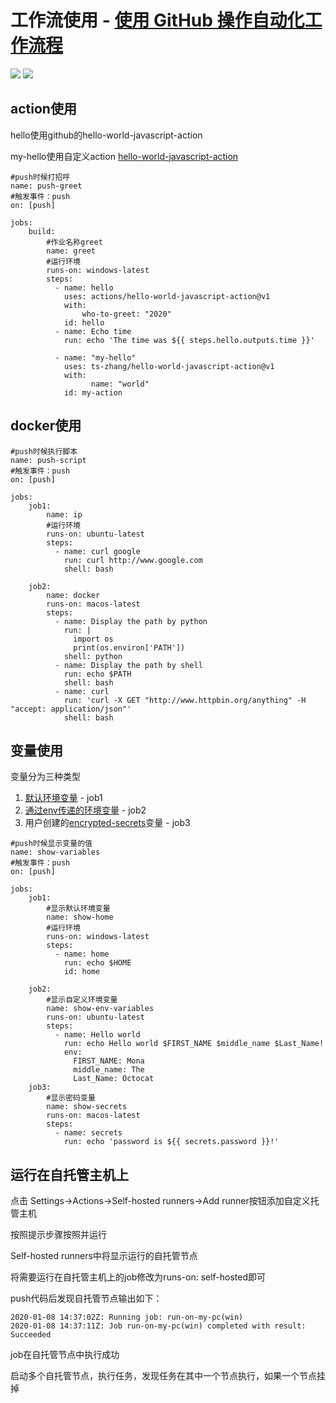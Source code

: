 # 工作流使用 - [使用 GitHub 操作自动化工作流程](https://help.github.com/cn/actions/automating-your-workflow-with-github-actions)

![](https://github.com/ts-zhang/00/workflows/push-greet/badge.svg)  ![](https://github.com/ts-zhang/00/workflows/not-pass/badge.svg)

## action使用

hello使用github的hello-world-javascript-action

my-hello使用自定义action [hello-world-javascript-action](https://github.com/ts-zhang/hello-world-javascript-action)
```
#push时候打招呼
name: push-greet
#触发事件：push
on: [push]

jobs:
    build:
        #作业名称greet
        name: greet
        #运行环境
        runs-on: windows-latest
        steps:
          - name: hello
            uses: actions/hello-world-javascript-action@v1
            with:
                who-to-greet: "2020"
            id: hello
          - name: Echo time
            run: echo 'The time was ${{ steps.hello.outputs.time }}'
          
          - name: "my-hello"
            uses: ts-zhang/hello-world-javascript-action@v1
            with:
                  name: "world"
            id: my-action
```

## docker使用

```
#push时候执行脚本
name: push-script
#触发事件：push
on: [push]

jobs:
    job1:
        name: ip
        #运行环境
        runs-on: ubuntu-latest
        steps:
          - name: curl google
            run: curl http://www.google.com
            shell: bash
    
    job2:
        name: docker
        runs-on: macos-latest
        steps:
          - name: Display the path by python
            run: |
              import os
              print(os.environ['PATH'])
            shell: python
          - name: Display the path by shell
            run: echo $PATH
            shell: bash
          - name: curl
            run: 'curl -X GET "http://www.httpbin.org/anything" -H "accept: application/json"'
            shell: bash
```

## 变量使用

变量分为三种类型

1. [默认环境变量](https://help.github.com/cn/actions/automating-your-workflow-with-github-actions/using-environment-variables#default-environment-variables) - job1
2. [通过env传递的环境变量](https://help.github.com/cn/actions/automating-your-workflow-with-github-actions/using-environment-variables#about-environment-variables) - job2
3. 用户创建的[encrypted-secrets](https://help.github.com/cn/actions/automating-your-workflow-with-github-actions/creating-and-using-encrypted-secrets#creating-encrypted-secrets)变量 - job3

```
#push时候显示变量的值
name: show-variables
#触发事件：push
on: [push]

jobs:
    job1:
        #显示默认环境变量
        name: show-home
        #运行环境
        runs-on: windows-latest
        steps:
          - name: home
            run: echo $HOME
            id: home
    
    job2:
        #显示自定义环境变量
        name: show-env-variables
        runs-on: ubuntu-latest
        steps:
          - name: Hello world
            run: echo Hello world $FIRST_NAME $middle_name $Last_Name!
            env:
              FIRST_NAME: Mona
              middle_name: The
              Last_Name: Octocat
    job3:
        #显示密码变量
        name: show-secrets
        runs-on: macos-latest
        steps:
          - name: secrets
            run: echo 'password is ${{ secrets.password }}!'
```

## 运行在自托管主机上

点击 Settings->Actions->Self-hosted runners->Add runner按钮添加自定义托管主机

按照提示步骤按照并运行

Self-hosted runners中将显示运行的自托管节点

将需要运行在自托管主机上的job修改为runs-on: self-hosted即可

push代码后发现自托管节点输出如下：
```
2020-01-08 14:37:02Z: Running job: run-on-my-pc(win)
2020-01-08 14:37:11Z: Job run-on-my-pc(win) completed with result: Succeeded
```
job在自托管节点中执行成功

启动多个自托管节点，执行任务，发现任务在其中一个节点执行，如果一个节点挂掉